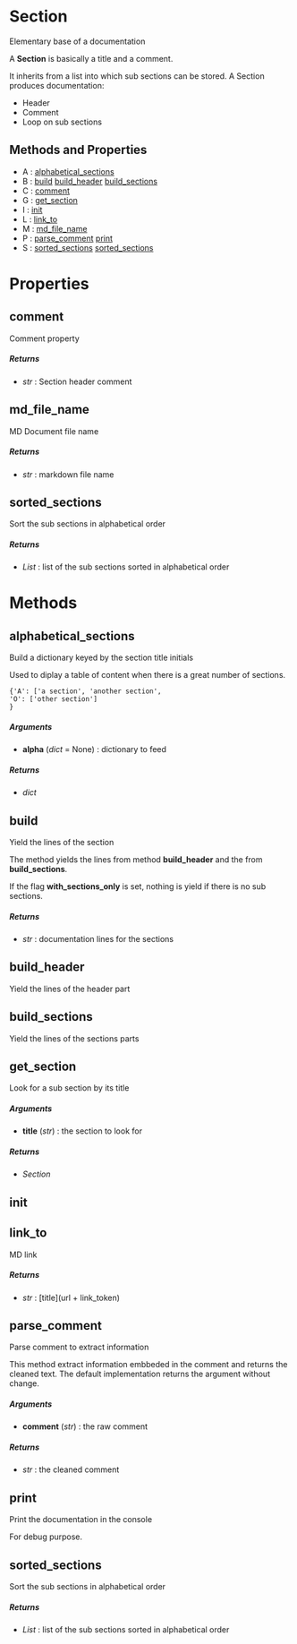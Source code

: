 # Section



Elementary base of a documentation

A **Section** is basically a title and a comment.

It inherits from a list into which sub sections can be stored.
A Section produces documentation:
- Header
- Comment
- Loop on sub sections



## Methods and Properties
- A : [alphabetical_sections](#alphabetical_sections) 
- B : [build](#build) [build_header](#build_header) [build_sections](#build_sections) 
- C : [comment](#comment) 
- G : [get_section](#get_section) 
- I : [init](#init) 
- L : [link_to](#link_to) 
- M : [md_file_name](#md_file_name) 
- P : [parse_comment](#parse_comment) [print](#print) 
- S : [sorted_sections](#sorted_sections) [sorted_sections](#sorted_sections) 

# Properties

## comment

Comment property



##### Returns

- _str_ : Section header comment


## md_file_name

MD Document file name



##### Returns

- _str_ : markdown file name


## sorted_sections

Sort the sub sections in alphabetical order



##### Returns

- _List_ : list of the sub sections sorted in alphabetical order



# Methods

## alphabetical_sections

Build a dictionary keyed by the section title initials

Used to diplay a table of content when there is a great number of sections.

```
{'A': ['a section', 'another section',
'O': ['other section']
}
```



##### Arguments

- **alpha** (_dict_ = None) : dictionary to feed

##### Returns

- _dict_


## build

Yield the lines of the section

The method yields the lines from method **build_header** and the from
**build_sections**.

If the flag **with_sections_only** is set, nothing is yield if there is no
sub sections.



##### Returns

- _str_ : documentation lines for the sections


## build_header

Yield the lines of the header part




## build_sections

Yield the lines of the sections parts




## get_section

Look for a sub section by its title



##### Arguments

- **title** (_str_) : the section to look for

##### Returns

- _Section_


## init




## link_to

MD link



##### Returns

- _str_ : [title](url + link_token)


## parse_comment

Parse comment to extract information

This method extract information embbeded in the comment and returns the cleaned text.
The default implementation returns the argument without change.



##### Arguments

- **comment** (_str_) : the raw comment

##### Returns

- _str_ : the cleaned comment


## print

Print the documentation in the console

For debug purpose.




## sorted_sections

Sort the sub sections in alphabetical order



##### Returns

- _List_ : list of the sub sections sorted in alphabetical order




